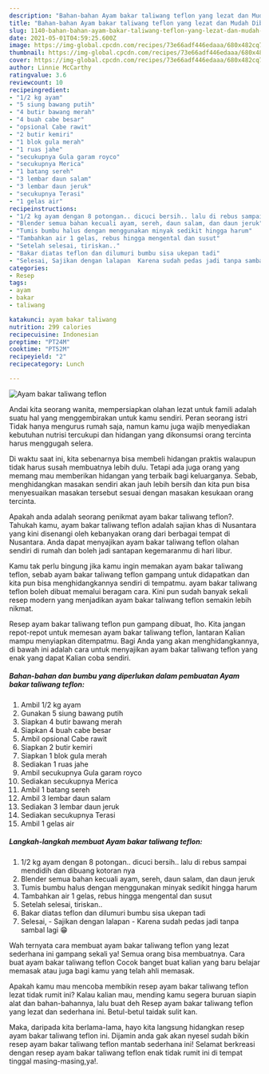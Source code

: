 ```yaml
---
description: "Bahan-bahan Ayam bakar taliwang teflon yang lezat dan Mudah Dibuat"
title: "Bahan-bahan Ayam bakar taliwang teflon yang lezat dan Mudah Dibuat"
slug: 1140-bahan-bahan-ayam-bakar-taliwang-teflon-yang-lezat-dan-mudah-dibuat
date: 2021-05-01T04:59:25.600Z
image: https://img-global.cpcdn.com/recipes/73e66adf446edaaa/680x482cq70/ayam-bakar-taliwang-teflon-foto-resep-utama.jpg
thumbnail: https://img-global.cpcdn.com/recipes/73e66adf446edaaa/680x482cq70/ayam-bakar-taliwang-teflon-foto-resep-utama.jpg
cover: https://img-global.cpcdn.com/recipes/73e66adf446edaaa/680x482cq70/ayam-bakar-taliwang-teflon-foto-resep-utama.jpg
author: Linnie McCarthy
ratingvalue: 3.6
reviewcount: 10
recipeingredient:
- "1/2 kg ayam"
- "5 siung bawang putih"
- "4 butir bawang merah"
- "4 buah cabe besar"
- "opsional Cabe rawit"
- "2 butir kemiri"
- "1 blok gula merah"
- "1 ruas jahe"
- "secukupnya Gula garam royco"
- "secukupnya Merica"
- "1 batang sereh"
- "3 lembar daun salam"
- "3 lembar daun jeruk"
- "secukupnya Terasi"
- "1 gelas air"
recipeinstructions:
- "1/2 kg ayam dengan 8 potongan.. dicuci bersih.. lalu di rebus sampai mendidih dan dibuang kotoran nya"
- "Blender semua bahan kecuali ayam, sereh, daun salam, dan daun jeruk"
- "Tumis bumbu halus dengan menggunakan minyak sedikit hingga harum"
- "Tambahkan air 1 gelas, rebus hingga mengental dan susut"
- "Setelah selesai, tiriskan.."
- "Bakar diatas teflon dan dilumuri bumbu sisa ukepan tadi"
- "Selesai, Sajikan dengan lalapan  Karena sudah pedas jadi tanpa sambal lagi 😁"
categories:
- Resep
tags:
- ayam
- bakar
- taliwang

katakunci: ayam bakar taliwang 
nutrition: 299 calories
recipecuisine: Indonesian
preptime: "PT24M"
cooktime: "PT52M"
recipeyield: "2"
recipecategory: Lunch

---
```



![Ayam bakar taliwang teflon](https://img-global.cpcdn.com/recipes/73e66adf446edaaa/680x482cq70/ayam-bakar-taliwang-teflon-foto-resep-utama.jpg)

Andai kita seorang wanita, mempersiapkan olahan lezat untuk famili adalah suatu hal yang menggembirakan untuk kamu sendiri. Peran seorang istri Tidak hanya mengurus rumah saja, namun kamu juga wajib menyediakan kebutuhan nutrisi tercukupi dan hidangan yang dikonsumsi orang tercinta harus menggugah selera.

Di waktu  saat ini, kita sebenarnya bisa membeli hidangan praktis walaupun tidak harus susah membuatnya lebih dulu. Tetapi ada juga orang yang memang mau memberikan hidangan yang terbaik bagi keluarganya. Sebab, menghidangkan masakan sendiri akan jauh lebih bersih dan kita pun bisa menyesuaikan masakan tersebut sesuai dengan masakan kesukaan orang tercinta. 



Apakah anda adalah seorang penikmat ayam bakar taliwang teflon?. Tahukah kamu, ayam bakar taliwang teflon adalah sajian khas di Nusantara yang kini disenangi oleh kebanyakan orang dari berbagai tempat di Nusantara. Anda dapat menyajikan ayam bakar taliwang teflon olahan sendiri di rumah dan boleh jadi santapan kegemaranmu di hari libur.

Kamu tak perlu bingung jika kamu ingin memakan ayam bakar taliwang teflon, sebab ayam bakar taliwang teflon gampang untuk didapatkan dan kita pun bisa menghidangkannya sendiri di tempatmu. ayam bakar taliwang teflon boleh dibuat memalui beragam cara. Kini pun sudah banyak sekali resep modern yang menjadikan ayam bakar taliwang teflon semakin lebih nikmat.

Resep ayam bakar taliwang teflon pun gampang dibuat, lho. Kita jangan repot-repot untuk memesan ayam bakar taliwang teflon, lantaran Kalian mampu menyiapkan ditempatmu. Bagi Anda yang akan menghidangkannya, di bawah ini adalah cara untuk menyajikan ayam bakar taliwang teflon yang enak yang dapat Kalian coba sendiri.

<!--inarticleads1-->

##### Bahan-bahan dan bumbu yang diperlukan dalam pembuatan Ayam bakar taliwang teflon:

1. Ambil 1/2 kg ayam
1. Gunakan 5 siung bawang putih
1. Siapkan 4 butir bawang merah
1. Siapkan 4 buah cabe besar
1. Ambil opsional Cabe rawit
1. Siapkan 2 butir kemiri
1. Siapkan 1 blok gula merah
1. Sediakan 1 ruas jahe
1. Ambil secukupnya Gula garam royco
1. Sediakan secukupnya Merica
1. Ambil 1 batang sereh
1. Ambil 3 lembar daun salam
1. Sediakan 3 lembar daun jeruk
1. Sediakan secukupnya Terasi
1. Ambil 1 gelas air




<!--inarticleads2-->

##### Langkah-langkah membuat Ayam bakar taliwang teflon:

1. 1/2 kg ayam dengan 8 potongan.. dicuci bersih.. lalu di rebus sampai mendidih dan dibuang kotoran nya
1. Blender semua bahan kecuali ayam, sereh, daun salam, dan daun jeruk
1. Tumis bumbu halus dengan menggunakan minyak sedikit hingga harum
1. Tambahkan air 1 gelas, rebus hingga mengental dan susut
1. Setelah selesai, tiriskan..
1. Bakar diatas teflon dan dilumuri bumbu sisa ukepan tadi
1. Selesai, - Sajikan dengan lalapan  - Karena sudah pedas jadi tanpa sambal lagi 😁




Wah ternyata cara membuat ayam bakar taliwang teflon yang lezat sederhana ini gampang sekali ya! Semua orang bisa membuatnya. Cara buat ayam bakar taliwang teflon Cocok banget buat kalian yang baru belajar memasak atau juga bagi kamu yang telah ahli memasak.

Apakah kamu mau mencoba membikin resep ayam bakar taliwang teflon lezat tidak rumit ini? Kalau kalian mau, mending kamu segera buruan siapin alat dan bahan-bahannya, lalu buat deh Resep ayam bakar taliwang teflon yang lezat dan sederhana ini. Betul-betul taidak sulit kan. 

Maka, daripada kita berlama-lama, hayo kita langsung hidangkan resep ayam bakar taliwang teflon ini. Dijamin anda gak akan nyesel sudah bikin resep ayam bakar taliwang teflon mantab sederhana ini! Selamat berkreasi dengan resep ayam bakar taliwang teflon enak tidak rumit ini di tempat tinggal masing-masing,ya!.


